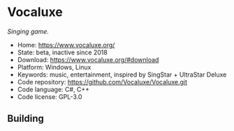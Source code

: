 # Vocaluxe

_Singing game._

- Home: https://www.vocaluxe.org/
- State: beta, inactive since 2018
- Download: https://www.vocaluxe.org/#download
- Platform: Windows, Linux
- Keywords: music, entertainment, inspired by SingStar + UltraStar Deluxe
- Code repository: https://github.com/Vocaluxe/Vocaluxe.git
- Code language: C#, C++
- Code license: GPL-3.0

## Building

